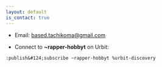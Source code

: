```yaml
---
layout: default
is_contact: true
---
```


* Email: [based.tachikoma@gmail.com](mailto:based.tachikoma@gmail.com)

* Connect to **~rapper-hobbyt** on Urbit: 

```      
:publish&#124;subscribe ~rapper-hobbyt %urbit-discovery
```

